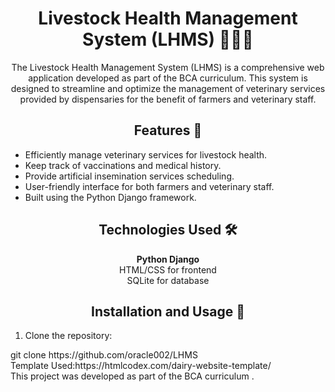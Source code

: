 <h1 align="center">Livestock Health Management System (LHMS) 👩‍⚕️🐄</h1>

<p align="center">
  The Livestock Health Management System (LHMS) is a comprehensive web application developed as part of the BCA curriculum. This system is designed to streamline and optimize the management of veterinary services provided by dispensaries for the benefit of farmers and veterinary staff.
</p>


<h2 align="center">Features 🌟</h2>

<ul>
  <li>Efficiently manage veterinary services for livestock health.</li>
  <li>Keep track of vaccinations and medical history.</li>
  <li>Provide artificial insemination services scheduling.</li>
  <li>User-friendly interface for both farmers and veterinary staff.</li>
  <li>Built using the Python Django framework.</li>
</ul>

<h2 align="center">Technologies Used 🛠️</h2>

<p align="center">
  <strong>Python Django</strong><br>
  HTML/CSS for frontend<br>
  SQLite for database
</p>

<h2 align="center">Installation and Usage 🚀</h2>

<ol>
  <li>Clone the repository:</li>
</ol>
  git clone https://github.com/oracle002/LHMS 
<BR>
Template Used:https://htmlcodex.com/dairy-website-template/
<br>
This project was developed as part of the BCA curriculum .   
 
